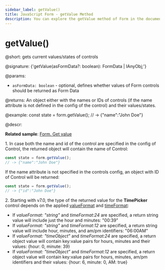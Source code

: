 ```yaml
---
sidebar_label: getValue()
title: JavaScript Form - getValue Method 
description: You can explore the getValue method of Form in the documentation of the DHTMLX JavaScript UI library. Browse developer guides and API reference, try out code examples and live demos, and download a free 30-day evaluation version of DHTMLX Suite 7.
---
```


# getValue()

@short: gets current values/states of controls

@signature: {'getValue(asFormData?: boolean): FormData | IAnyObj;'}

@params:
- `asFormData: boolean` - optional, defines whether values of Form controls should be returned as Form Data

@returns:
An object either with the names or IDs of controls (if the name attribute is not defined in the config of the control) and their values/states.

@example:
const state = form.getValue();
// -> {"name":"John Doe"}

@descr:

**Related sample**: [Form. Get value](https://snippet.dhtmlx.com/odod5v12)

1\. In case both the name and id of the control are specified in the config of Control, the returned object will contain the name of Control:

~~~js
const state = form.getValue();
// -> {"name":"John Doe"}
~~~

If the name attribute is not specified in the controls config, an object with ID of Control will be returned:

~~~js
const state = form.getValue();
// -> {"id":"John Doe"}
~~~

2\. Starting with v7.0, the type of the returned value for the **TimePicker** control depends on the applied [valueFormat](form/timepicker.md#addingtimepicker) and [timeFormat](form/timepicker.md#addingtimepicker):

- If *valueFormat: "string"*  and *timeFormat:24* are specified, a return string value will include just the hour and minutes: "00:39"
- If *valueFormat: "string"*  and *timeFormat:12* are specified, a return string value will include hour, minutes, and am/pm identifiers: "06:00AM"
- If *valueFormat: "timeObject"*  and *timeFormat:24* are specified, a return object value will contain key:value pairs for hours, minutes and their values: {hour: 0, minute: 39}
- If *valueFormat: "timeObject"*  and *timeFormat:12* are specified, a return object value will contain key:value pairs for hours, minutes, am/pm identifiers and their values: {hour: 6, minute: 0, AM: true}

[comment]: # (@relatedapi: form/api/form_setvalue_method.md)

[comment]: # (@related: form/work_with_form.md#getting-values-of-controls)
